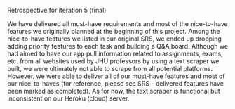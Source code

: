 Retrospective for iteration 5 (final)

We have delivered all must-have requirements and most of the nice-to-have features we originally planned at the beginning of this project. Among the nice-to-have features we listed in our original SRS, we ended up dropping adding priority features to each task and building a Q&A board. Although we had aimed to have our app pull information related to assignments, exams, etc. from all websites used by JHU professors by using a text scraper we built, we were ultimately not able to scrape from all potential platforms. However, we were able to deliver all of our must-have features and most of our nice-to-haves (for reference, please see SRS - delivered features have been marked as completed). As for now, the text scraper is functional but inconsistent on our Heroku (cloud) server.
